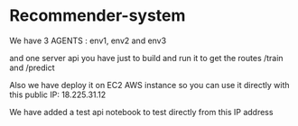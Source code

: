 ﻿# Recommender-system
We have 3 AGENTS : env1, env2 and env3 


and one server api you have just to build and run it to get the routes /train and /predict


Also we have deploy it on EC2 AWS instance so you can use it directly with this public IP: 18.225.31.12


We have added a test api notebook to test directly from this IP address 
